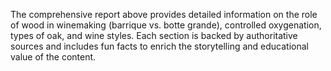 The comprehensive report above provides detailed information on the role of wood in winemaking (barrique vs. botte grande), controlled oxygenation, types of oak, and wine styles. Each section is backed by authoritative sources and includes fun facts to enrich the storytelling and educational value of the content.